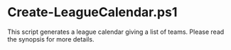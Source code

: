 # Create-LeagueCalendar.ps1
This script generates a league calendar giving a list of teams. Please read the synopsis for more details.
